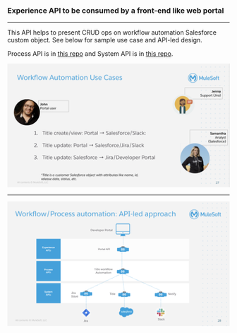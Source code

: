 ### Experience API to be consumed by a front-end like web portal 
---

This API helps to present CRUD ops on workflow automation Salesforce custom object. See below for sample use case and API-led design.

Process API is in [this repo](https://github.com/srimplify/rcg-workflow-automation-papi) and System API is in [this repo](https://github.com/srimplify/rcg-workflow-automation-sf-customobj-sapi).


![](/images/wf-auto-1.png)

---
![](/images/wf-auto-2.png)
